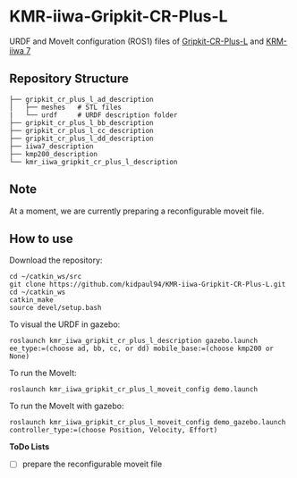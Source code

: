 # KMR-iiwa-Gripkit-CR-Plus-L
URDF and MoveIt configuration (ROS1) files of [Gripkit-CR-Plus-L](https://weiss-robotics.com/gripkit/) and [KRM-iiwa 7](https://www.kuka.com/en-us/products/mobility/mobile-robot-systems/kmr-iiwa)

## Repository Structure

    ├── gripkit_cr_plus_l_ad_description
    │   ├── meshes   # STL files
    |   └── urdf     # URDF description folder
    ├── gripkit_cr_plus_l_bb_description
    ├── gripkit_cr_plus_l_cc_description
    ├── gripkit_cr_plus_l_dd_description
    ├── iiwa7_description              
    ├── kmp200_description                           
    └── kmr_iiwa_gripkit_cr_plus_l_description 

## Note
At a moment, we are currently preparing a reconfigurable moveit file.

## How to use
Download the repository:

    cd ~/catkin_ws/src
    git clone https://github.com/kidpaul94/KMR-iiwa-Gripkit-CR-Plus-L.git
    cd ~/catkin_ws
    catkin_make
    source devel/setup.bash
    
To visual the URDF in gazebo:

    roslaunch kmr_iiwa_gripkit_cr_plus_l_description gazebo.launch ee_type:=(choose ad, bb, cc, or dd) mobile_base:=(choose kmp200 or None)
    
To run the MoveIt:

    roslaunch kmr_iiwa_gripkit_cr_plus_l_moveit_config demo.launch 

To run the MoveIt with gazebo:

    roslaunch kmr_iiwa_gripkit_cr_plus_l_moveit_config demo_gazebo.launch controller_type:=(choose Position, Velocity, Effort)
    
**ToDo Lists**
- [ ] prepare the reconfigurable moveit file
